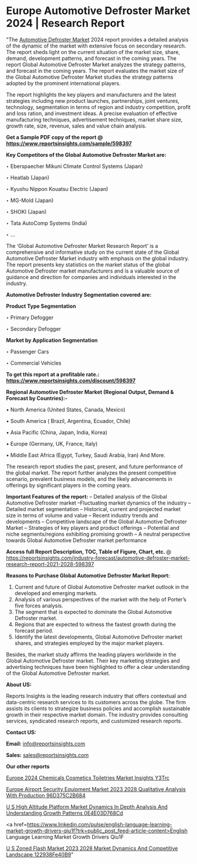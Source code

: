 # Europe Automotive Defroster Market 2024 | Research Report

"The <a href=https://www.reportsinsights.com/sample/598397>Automotive Defroster Market</a> 2024 report provides a detailed analysis of the dynamic of the market with extensive focus on secondary research. The report sheds light on the current situation of the market size, share, demand, development patterns, and forecast in the coming years. The report Global Automotive Defroster Market analyzes the strategy patterns, and forecast in the coming years. The report evaluates the market size of the Global Automotive Defroster Market studies the strategy patterns adopted by the prominent international players.

The report highlights the key players and manufacturers and the latest strategies including new product launches, partnerships, joint ventures, technology, segmentation in terms of region and industry competition, profit and loss ration, and investment ideas. A precise evaluation of effective manufacturing techniques, advertisement techniques, market share size, growth rate, size, revenue, sales and value chain analysis.

<strong>Get a Sample PDF copy of the report @ <a href=https://www.reportsinsights.com/sample/598397 style=color:#0000ff;>https://www.reportsinsights.com/sample/598397</a></strong>

<strong>Key Competitors of the Global Automotive Defroster Market are:</strong>

‣ Eberspaecher Mikuni Climate Control Systems (Japan)

‣ Heatlab (Japan)

‣ Kyushu Nippon Kouatsu Electric (Japan)

‣ MG-Mold (Japan)

‣ SHOKI (Japan)

‣ Tata AutoComp Systems (India)

‣ ...

The ‘Global Automotive Defroster Market Research Report’ is a comprehensive and informative study on the current state of the Global Automotive Defroster Market industry with emphasis on the global industry. The report presents key statistics on the market status of the global Automotive Defroster market manufacturers and is a valuable source of guidance and direction for companies and individuals interested in the industry.

<strong>Automotive Defroster Industry Segmentation covered are:</strong>

<strong>Product Type Segmentation</strong>

‣ Primary Defogger

‣ Secondary Defogger

<strong>Market by Application Segmentation</strong>

‣ Passenger Cars

‣ Commercial Vehicles

<strong>To get this report at a profitable rate.: <a href=https://www.reportsinsights.com/discount/598397 style=color:#0000ff;>https://www.reportsinsights.com/discount/598397</a></strong>

<strong>Regional Automotive Defroster Market (Regional Output, Demand &amp; Forecast by Countries):-</strong>

• North America (United States, Canada, Mexico)

• South America ( Brazil, Argentina, Ecuador, Chile)

• Asia Pacific (China, Japan, India, Korea)

• Europe (Germany, UK, France, Italy)

• Middle East Africa (Egypt, Turkey, Saudi Arabia, Iran) And More.

The research report studies the past, present, and future performance of the global market. The report further analyzes the present competitive scenario, prevalent business models, and the likely advancements in offerings by significant players in the coming years.

<strong>Important Features of the report:</strong>
– Detailed analysis of the Global Automotive Defroster market
–Fluctuating market dynamics of the industry
–Detailed market segmentation
– Historical, current and projected market size in terms of volume and value
– Recent industry trends and developments
– Competitive landscape of the Global Automotive Defroster Market
– Strategies of key players and product offerings
– Potential and niche segments/regions exhibiting promising growth
– A neutral perspective towards Global Automotive Defroster market performance

<strong>Access full Report Description, TOC, Table of Figure, Chart, etc. </strong>@   <a href=https://reportsinsights.com/industry-forecast/automotive-defroster-market-research-report-2021-2028-598397 style=color:#0000ff;>https://reportsinsights.com/industry-forecast/automotive-defroster-market-research-report-2021-2028-598397</a>

<strong>Reasons to Purchase Global Automotive Defroster Market Report:</strong>
1. Current and future of Global Automotive Defroster market outlook in the developed and emerging markets.
2. Analysis of various perspectives of the market with the help of Porter’s five forces analysis.
3. The segment that is expected to dominate the Global Automotive Defroster market.
4. Regions that are expected to witness the fastest growth during the forecast period.
5. Identify the latest developments, Global Automotive Defroster market shares, and strategies employed by the major market players.

Besides, the market study affirms the leading players worldwide in the Global Automotive Defroster market. Their key marketing strategies and advertising techniques have been highlighted to offer a clear understanding of the Global Automotive Defroster market.

<strong><strong>About US</strong>:</strong>

Reports Insights is the leading research industry that offers contextual and data-centric research services to its customers across the globe. The firm assists its clients to strategize business policies and accomplish sustainable growth in their respective market domain. The industry provides consulting services, syndicated research reports, and customized research reports.

<strong>Contact US:</strong>

<p class=><b>Email:</b> <a href=mailto:info@reportsinsights.com>info@reportsinsights.com</a></p>
<p class=><b>Sales:</b> <a href=mailto:sales@reportsinsights.com>sales@reportsinsights.com</a></p>

<strong>Our other reports</strong>

<a href=https://www.linkedin.com/pulse/europe-2024-chemicals-cosmetics-toiletries-market-insights-y3trc/>Europe 2024 Chemicals Cosmetics Toiletries Market Insights Y3Trc</a>

<a href=https://medium.com/@tidke9676/europe-airport-security-equipment-market-2023-2028-qualitative-analysis-with-production-96d375c2b684>Europe Airport Security Equipment Market 2023 2028 Qualitative Analysis With Production 96D375C2B684</a>

<a href=https://medium.com/@amanmandal1286/u-s-high-altitude-platform-market-dynamics-in-depth-analysis-and-understanding-growth-patterns-0e4e03d768cd>U S High Altitude Platform Market Dynamics In Depth Analysis And Understanding Growth Patterns 0E4E03D768Cd</a>

<a href=https://www.linkedin.com/pulse/english-language-learning-market-growth-drivers-qiu1f?trk=public_post_feed-article-content>English Language Learning Market Growth Drivers Qiu1F</a>

<a href=https://medium.com/@reportsinsights23/u-s-zoned-flash-market-2023-2028-market-dynamics-and-competitive-landscape-122938fe40b9>U S Zoned Flash Market 2023 2028 Market Dynamics And Competitive Landscape 122938Fe40B9</a>"

